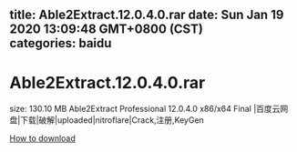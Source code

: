 
title: Able2Extract.12.0.4.0.rar
date: Sun Jan 19 2020 13:09:48 GMT+0800 (CST)    
categories: baidu
---

# Able2Extract.12.0.4.0.rar
size: 130.10 MB
 Able2Extract Professional 12.0.4.0 x86/x64 Final |百度云网盘|下载|破解|uploaded|nitroflare|Crack,注册,KeyGen
 

[How to download](https://bpcam.bemobtrk.com/go/2ceec3aa-1ca2-46d6-b9ff-aaa5c184517c?jno=544)